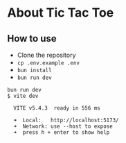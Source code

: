 # About Tic Tac Toe

## How to use

- Clone the repository
- `cp .env.example .env`
- `bun install`
- `bun run dev`
```
bun run dev
$ vite dev

  VITE v5.4.3  ready in 556 ms

  ➜  Local:   http://localhost:5173/
  ➜  Network: use --host to expose
  ➜  press h + enter to show help
```